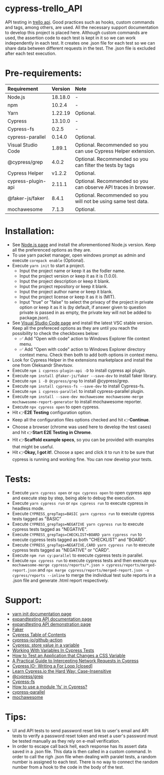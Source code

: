 # cypress-trello_API

API testing in [trello api](https://developer.atlassian.com/cloud/trello/rest/). Good practices such as hooks, custom commands and tags, among others, are used. All the necessary support documentation to develop this project is placed here. Although custom commands are used, the assertion code to each test is kept in it so we can work independently in each test. It creates one .json file for each test so we can share data between different requests in the test. The .json file is excluded after each test execution.  

# Pre-requirements:

| Requirement                   | Version | Note                                                            |
| :---------------------------- |:--------| :---------------------------------------------------------------|
| Node.js                       | 18.18.0 | -                                                               |
| npm                           | 10.2.4  | -                                                               |
| Yarn                          | 1.22.19 | Optional.                                                       |
| Cypress                       | 13.10.0 | -                                                               |
| Cypress-fs                    | 0.2.5   | -                                                               |
| cypress-parallel              | 0.14.0  | Optional.                                                       |
| Visual Studio Code            | 1.89.1  | Optional. Recommended so you can use Cypress Helper extension.  |
| @cypress/grep                 | 4.0.2   | Optional. Recommended so you can filter the tests by tags       |
| Cypress Helper                | v1.2.2  | Optional.                                                       |
| cypress-plugin-api            | 2.11.1  | Optional. Recommended so you can observe API traces in browser. |
| @faker-js/faker               | 8.4.1   | Optional. Recommended so you will not be using same test data.  |
| mochawesome                   | 7.1.3   | Optional.                                                       |

# Installation:

- See [Node.js page](https://nodejs.org/en) and install the aforementioned Node.js version. Keep all the preferenced options as they are.
- To use yarn packet manager, open windows prompt as admin and execute ```corepack enable``` (Optional).
- Execute ```yarn init``` to start a project.
  - Input the project name or keep it as the fodler name.
  - Input the project version or keep it as it is (1.0.0).
  - Input the project description or keep it blank.
  - Input the project repository or keep it blank.
  - Input the project author name or keep it blank.
  - Input the project license or keep it as it is (MIT).
  - Input "true" or "false" to select the privacy of the project in private option or keep it as it is (by default, if answer given to question private is passed in as empty, the private key will not be added to package.json).
- See [Visual Studio Code page](https://code.visualstudio.com/) and install the latest VSC stable version. Keep all the prefereced options as they are until you reach the possibility to check the checkboxes below: 
  - :white_check_mark: Add "Open with code" action to Windows Explorer file context menu. 
  - :white_check_mark: Add "Open with code" action to Windows Explorer directory context menu.
Check then both to add both options in context menu.
- Look for Cypress Helper in the extensions marketplace and install the one from Oleksandr Shevtsov.
- Execute ```npm i cypress-plugin-api -D``` to install cypress api plugin.
- Execute ```npm install @faker-js/faker --save-dev``` to install faker library.
- Execute ```npm i -D @cypress/grep``` to install @cypress/grep.
- Execute ```npm install cypress-fs --save-dev``` to install Cypress-fs.
- Execute ```npm i cypress-parallel``` to install cypress-parallel plugin.
- Execute ```npm install --save-dev mochawesome mochawesome-merge mochawesome-report-generator``` to install mochawesome reporter.
- Execute ```npx cypress open``` to open cypress.
- Hit :point_right:**E2E Testing** configuration option. 
- Keep all the configuration files options checked and hit :point_right:**Continue**.
- Choose a browser (chrome was used here to develop the test cases) and hit :point_right:**Start E2E Testing in Chrome**.
- Hit :point_right:**Scaffold example specs**, so you can be provided with examples that might be useful.
- Hit :point_right:**Okay, I got it!**. Choose a spec and click it to run it to be sure that cypress is running and working fine. You can now develop your tests.

# Tests:

- Execute ```yarn cypress open``` or ```npx cypress open``` to open cypress app and execute step by step, being able to debug the execution. 
- Execute ```yarn cypress run``` or ```npx cypress run``` to execute cypress in headless mode.
- Execute ```CYPRESS_grepTags=BASIC yarn cypress run``` to execute cypress tests tagged as "BASIC"
- Execute ```CYPRESS_grepTags=NEGATIVE yarn cypress run``` to execute cypress tests tagged as "NEGATIVE".
- Execute ```CYPRESS_grepTags=CHECKLIST+BOARD yarn cypress run``` to execute cypress tests tagged as both "CHECKLIST" and "BOARD".
- Execute ```CYPRESS_grepTags=NEGATIVE,CARD yarn cypress run``` to execute cypress tests tagged as "NEGATIVE" or "CARD".
- Execute ```npm run cy:parallel``` to execute cypress tests in parallel.
- Execute ```npx cypress run``` to execute cypress tests and then execute ```npx mochawesome-merge cypress/reports/*.json > cypress/reports/merged-report.json``` and ```npx marge cypress/reports/merged-report.json -o cypress/reports --inline``` to merge the individual test suite reports in a .json file and generate .html report respectively. 

# Support:

- [yarn init documentation page](https://classic.yarnpkg.com/lang/en/docs/cli/init/)
- [expandtesting API documentation page](https://practice.expandtesting.com/notes/api/api-docs/)
- [expandtesting API demonstration page](https://www.youtube.com/watch?v=bQYvS6EEBZc)
- [Faker](https://fakerjs.dev/guide/)
- [Cypress Table of Contents](https://docs.cypress.io/api/table-of-contents)
- [cypress-io/github-action](https://www.npmjs.com/package/@cypress/github-action#end-to-end-testing)
- [Cypress: store value in a variable](https://stackoverflow.com/questions/69977821/cypress-store-value-in-a-variable)
- [Working With Variables In Cypress Tests](https://www.stevenhicks.me/blog/2020/02/working-with-variables-in-cypress-tests/)
- [How to Test an Application that Changes a CSS Variable](https://www.cypress.io/blog/2020/03/17/how-to-test-an-application-that-changes-css-variable)
- [A Practical Guide to Intercepting Network Requests in Cypress](https://egghead.io/blog/intercepting-network-requests-in-cypress)
- [Cypress IO- Writing a For Loop [closed]](https://stackoverflow.com/questions/52212868/cypress-io-writing-a-for-loop)
- [Learn Cypress.io the Hard Way: Case-Insensitive](https://iterable.com/blog/learn-cypress-io-the-hard-way-case-insensitive/)
- [@cypress/grep](https://www.npmjs.com/package/@cypress/grep)
- [Cypress-fs](https://www.npmjs.com/package/cypress-fs)
- [How to use a module 'fs' in Cypress?](https://stackoverflow.com/a/77250696/10519428)
- [cypress-parallel](https://www.npmjs.com/package/cypress-parallel)
- [mochawesome](https://github.com/adamgruber/mochawesome?tab=readme-ov-file)

# Tips:

- UI and API tests to send password reset link to user's email and API tests to verify a password reset token and reset a user's password must be tested manually as they rely on e-mail verification.
- In order to escape call back hell, each response has its assert data saved in a .json file. This data is then called in a custom command. In order to call the righ .json file when dealing with paralel tests, a random number is assigned to each test. There is no way to connect the random number from a hook to the code in the body of the test. 